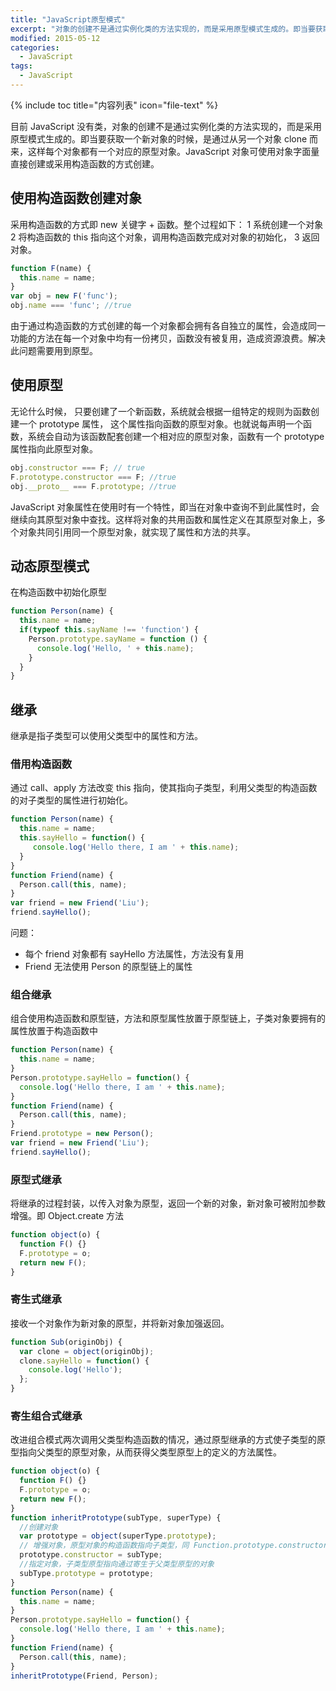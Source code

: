 ```yaml
---
title: "JavaScript原型模式"
excerpt: "对象的创建不是通过实例化类的方法实现的，而是采用原型模式生成的。即当要获取一个新对象的时候，是通过从另一个对象 clone 而来，这样每个对象都有一个对应的原型对象"
modified: 2015-05-12
categories: 
  - JavaScript
tags:
  - JavaScript
---
```


{% include toc title="内容列表" icon="file-text" %}

目前 JavaScript 没有类，对象的创建不是通过实例化类的方法实现的，而是采用原型模式生成的。即当要获取一个新对象的时候，是通过从另一个对象 clone 而来，这样每个对象都有一个对应的原型对象。JavaScript 对象可使用对象字面量直接创建或采用构造函数的方式创建。

## 使用构造函数创建对象

采用构造函数的方式即 new 关键字 + 函数。整个过程如下：
 1 系统创建一个对象
 2 将构造函数的 this 指向这个对象，调用构造函数完成对对象的初始化，
 3 返回对象。

```javascript
function F(name) {
  this.name = name;
}
var obj = new F('func');
obj.name === 'func'; //true
```

由于通过构造函数的方式创建的每一个对象都会拥有各自独立的属性，会造成同一功能的方法在每一个对象中均有一份拷贝，函数没有被复用，造成资源浪费。解决此问题需要用到原型。

## 使用原型

无论什么时候， 只要创建了一个新函数，系统就会根据一组特定的规则为函数创建一个 prototype 属性， 这个属性指向函数的原型对象。也就说每声明一个函数，系统会自动为该函数配套创建一个相对应的原型对象，函数有一个 prototype 属性指向此原型对象。

``` javascript
obj.constructor === F; // true
F.prototype.constructor === F; //true
obj.__proto__ === F.prototype; //true
```

JavaScript 对象属性在使用时有一个特性，即当在对象中查询不到此属性时，会继续向其原型对象中查找。这样将对象的共用函数和属性定义在其原型对象上，多个对象共同引用同一个原型对象，就实现了属性和方法的共享。

## 动态原型模式

在构造函数中初始化原型
``` javascript
function Person(name) {
  this.name = name;
  if(typeof this.sayName !== 'function') {
    Person.prototype.sayName = function () {
      console.log('Hello, ' + this.name);
    }
  }
}
```

## 继承

继承是指子类型可以使用父类型中的属性和方法。

### 借用构造函数

通过 call、apply 方法改变 this 指向，使其指向子类型，利用父类型的构造函数的对子类型的属性进行初始化。

``` javascript
function Person(name) {
  this.name = name;
  this.sayHello = function() {
     console.log('Hello there, I am ' + this.name);
  }
}
function Friend(name) {
  Person.call(this, name);
}
var friend = new Friend('Liu');
friend.sayHello();
```

问题：
* 每个 friend 对象都有 sayHello 方法属性，方法没有复用
* Friend 无法使用 Person 的原型链上的属性

### 组合继承

组合使用构造函数和原型链，方法和原型属性放置于原型链上，子类对象要拥有的属性放置于构造函数中

```javascript
function Person(name) {
  this.name = name;
}
Person.prototype.sayHello = function() {
  console.log('Hello there, I am ' + this.name);
}
function Friend(name) {
  Person.call(this, name);
}
Friend.prototype = new Person();
var friend = new Friend('Liu');
friend.sayHello();
```

### 原型式继承

将继承的过程封装，以传入对象为原型，返回一个新的对象，新对象可被附加参数增强。即 Object.create 方法

```javascript
function object(o) {
  function F() {}
  F.prototype = o;
  return new F();
}
``` 

### 寄生式继承

接收一个对象作为新对象的原型，并将新对象加强返回。

```javascript
function Sub(originObj) {
  var clone = object(originObj);
  clone.sayHello = function() {
    console.log('Hello');
  };
}
```

### 寄生组合式继承

改进组合模式两次调用父类型构造函数的情况，通过原型继承的方式使子类型的原型指向父类型的原型对象，从而获得父类型原型上的定义的方法属性。

```javascript
function object(o) {
  function F() {}
  F.prototype = o;
  return new F();
} 
function inheritPrototype(subType, superType) {
  //创建对象
  var prototype = object(superType.prototype);
  // 增强对象，原型对象的构造函数指向子类型，同 Function.prototype.constructor = Function
  prototype.constructor = subType;
  //指定对象，子类型原型指向通过寄生于父类型原型的对象
  subType.prototype = prototype;
} 
function Person(name) {
  this.name = name;
}
Person.prototype.sayHello = function() {
  console.log('Hello there, I am ' + this.name);
}
function Friend(name) {
  Person.call(this, name);
}
inheritPrototype(Friend, Person);
```